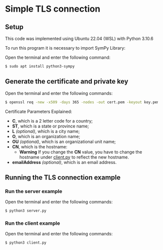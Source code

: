 # Simple TLS connection

## Setup

This code was implemented using Ubuntu 22.04 (WSL) with Python 3.10.6

To run this program it is necessary to import SymPy Library:

Open the terminal and enter the following command:
```bash
$ sudo apt install python3-sympy 
```

## Generate the certificate and private key

Open the terminal and enter the following commands:

```bash
$ openssl req -new -x509 -days 365 -nodes -out cert.pem -keyout key.pem -subj "/C=DK/ST=Sjaelland/L=Copenhagen/O=ITU/OU=ITU/CN=example.org/emailAddress=ades@itu.dk"
```

Certificate Parameters Explained:

- **C**, which is a 2 letter code for a country;
- **ST**, which is a state or province name;
- **L** *(optional)*, which is a city name;
- **O**, which is an organization name;
- **OU** *(optional)*, which is an organizational unit name;
- **CN**, which is the hostname:
  - **Warning** If you change the **CN** value, you have to change the hostname under [client.py](client.py) to reflect the new hostname.
- **emailAddress** *(optional)*, which is an email address.

## Running the TLS connection example

### Run the server example

Open the terminal and enter the following commands:

```bash
$ python3 server.py
```

### Run the client example

Open the terminal and enter the following commands:

```bash
$ python3 client.py
```
